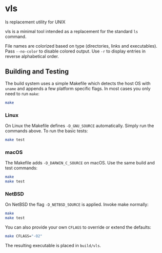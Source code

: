 # vls
ls replacement utility for UNIX

vls is a minimal tool intended as a replacement for the standard `ls` command.

File names are colorized based on type (directories, links and executables).
Pass `--no-color` to disable colored output.
Use `-r` to display entries in reverse alphabetical order.

## Building and Testing
The build system uses a simple Makefile which detects the host OS with
`uname` and appends a few platform specific flags. In most cases you only
need to run `make`:

```sh
make
```

### Linux
On Linux the Makefile defines `-D_GNU_SOURCE` automatically. Simply run the
commands above. To run the basic tests:

```sh
make test
```

### macOS
The Makefile adds `-D_DARWIN_C_SOURCE` on macOS. Use the same build and test
commands:

```sh
make
make test
```

### NetBSD
On NetBSD the flag `-D_NETBSD_SOURCE` is applied. Invoke make normally:

```sh
make
make test
```

You can also provide your own `CFLAGS` to override or extend the defaults:

```sh
make CFLAGS="-O2"
```

The resulting executable is placed in `build/vls`.

